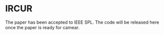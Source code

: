 # IRCUR
The paper has been accepted to IEEE SPL. The code will be released here once the paper is ready for camear.

